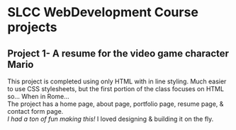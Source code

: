 # SLCC WebDevelopment Course projects
## Project 1- A resume for the video game character Mario
This project is completed using only HTML with in line styling. Much easier to use CSS stylesheets, but the first portion of the class focuses on HTML so... When in Rome...<br>
The project has a home page, about page, portfolio page, resume page, & contact form page. <br>
_I had a ton of fun making this!_ I loved designing & building it on the fly.

